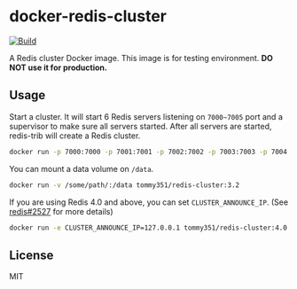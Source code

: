 # docker-redis-cluster

[![Build](https://github.com/tommy351/docker-redis-cluster/actions/workflows/build.yml/badge.svg)](https://github.com/tommy351/docker-redis-cluster/actions/workflows/build.yml)

A Redis cluster Docker image. This image is for testing environment. **DO NOT use it for production.**

## Usage

Start a cluster. It will start 6 Redis servers listening on `7000~7005` port and a supervisor to make sure all servers started. After all servers are started, redis-trib will create a Redis cluster.

``` sh
docker run -p 7000:7000 -p 7001:7001 -p 7002:7002 -p 7003:7003 -p 7004:7004 -p 7005:7005 tommy351/redis-cluster:3.2
```

You can mount a data volume on `/data`.

``` sh
docker run -v /some/path/:/data tommy351/redis-cluster:3.2
```

If you are using Redis 4.0 and above, you can set `CLUSTER_ANNOUNCE_IP`. (See [redis#2527](https://github.com/antirez/redis/issues/2527) for more details)

``` sh
docker run -e CLUSTER_ANNOUNCE_IP=127.0.0.1 tommy351/redis-cluster:4.0
```

## License

MIT
